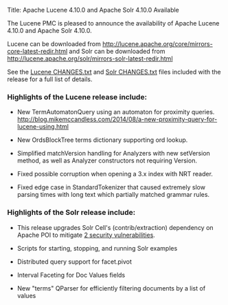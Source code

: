 Title: Apache Lucene 4.10.0 and Apache Solr 4.10.0 Available

The Lucene PMC is pleased to announce the availability
of Apache Lucene 4.10.0 and Apache Solr 4.10.0.

Lucene can be downloaded from <http://lucene.apache.org/core/mirrors-core-latest-redir.html>
and Solr can be downloaded from <http://lucene.apache.org/solr/mirrors-solr-latest-redir.html>

See the [Lucene CHANGES.txt](/core/4_10_0/changes/Changes.html) and
[Solr CHANGES.txt](/solr/4_10_0/changes/Changes.html) files included
with the release for a full list of details.

### Highlights of the Lucene release include:

* New TermAutomatonQuery using an automaton for proximity queries.
  <http://blog.mikemccandless.com/2014/08/a-new-proximity-query-for-lucene-using.html>

* New OrdsBlockTree terms dictionary supporting ord lookup.

* Simplified matchVersion handling for Analyzers with new setVersion method, as well as Analyzer constructors not requiring Version.

* Fixed possible corruption when opening a 3.x index with NRT reader.

* Fixed edge case in StandardTokenizer that caused extremely slow parsing times with long text which partially matched grammar rules.

### Highlights of the Solr release include:

* This release upgrades Solr Cell's (contrib/extraction) dependency
  on Apache POI to mitigate
  [2 security vulnerabilities](/solr/solrnews.html#18-august-2014-recommendation-to-update-apache-poi-in-apache-solr-480-481-and-490-installations).

* Scripts for starting, stopping, and running Solr examples

* Distributed query support for facet.pivot

* Interval Faceting for Doc Values fields

* New "terms" QParser for efficiently filtering documents by a list of values


